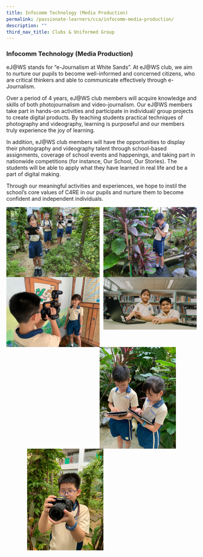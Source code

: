 ```yaml
---
title: Infocomm Technology (Media Production)
permalink: /passionate-learners/cca/infocomm-media-production/
description: ""
third_nav_title: Clubs & Uniformed Group
---
```

### **Infocomm Technology (Media Production)**
eJ@WS stands for “e-Journalism at White Sands”. At eJ@WS club, we aim to nurture our pupils to become well-informed and concerned citizens, who are critical thinkers and able to communicate effectively through e-Journalism.

Over a period of 4 years, eJ@WS club members will acquire knowledge and skills of both photojournalism and video-journalism. Our eJ@WS members take part in hands-on activities and participate in individual/ group projects to create digital products. By teaching students practical techniques of photography and videography, learning is purposeful and our members truly experience the joy of learning.

In addition, eJ@WS club members will have the opportunities to display their photography and videography talent through school-based assignments, coverage of school events and happenings, and taking part in nationwide competitions (for instance, Our School, Our Stories). The students will be able to apply what they have learned in real life and be a part of digital making.

Through our meaningful activities and experiences, we hope to instil the school’s core values of C4RE in our pupils and nurture them to become confident and independent individuals.

<img src="/images/production1.jpg" style="width:49%" align=left>
<img src="/images/production2.jpg" style="width:49%" align=right>

<br clear="left">

<img src="/images/production3.jpg" style="width:49%" align=left>
<img src="/images/production4.jpg" style="width:49%" align=right>

<br clear="left">

<img src="/images/production5.jpg" style="width:40%;margin-right:55px;" align = "right">
<img src="/images/production6.jpg" style="width:40%;margin-left:55px;" align = "left">

<br clear="left">